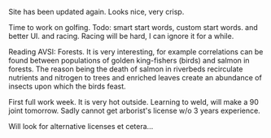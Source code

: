 Site has been updated again. Looks nice, very crisp.

Time to work on golfing. Todo: smart start words, custom start words. and better UI. and racing. Racing will be hard, I can ignore it for a while.

Reading AVSI: Forests. It is very interesting, for example correlations can be found between populations of golden king-fishers (birds) and salmon in forests. The reason being the death of salmon in riverbeds recirculate nutrients and nitrogen to trees and enriched leaves create an abundance of insects upon which the birds feast.

First full work week. It is very hot outside. Learning to weld, will make a 90 joint tomorrow. Sadly cannot get arborist's license w/o 3 years experience. 

Will look for alternative licenses et cetera...





